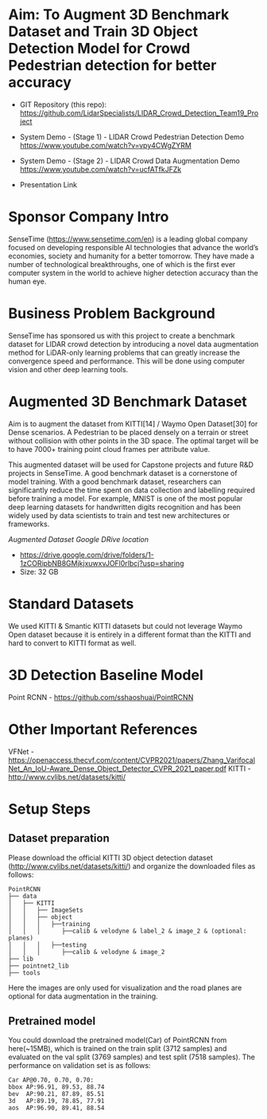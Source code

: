 # Aim: To Augment 3D Benchmark Dataset and Train 3D Object Detection Model for Crowd Pedestrian detection for better accuracy

- GIT Repository (this repo):  https://github.com/LidarSpecialists/LIDAR_Crowd_Detection_Team19_Project

- System Demo - (Stage 1) - LIDAR Crowd Pedestrian Detection Demo  https://www.youtube.com/watch?v=vpy4CWgZYRM 

- System Demo - (Stage 2) - LIDAR Crowd Data Augmentation Demo   https://www.youtube.com/watch?v=ucfATfkJFZk 

- Presentation Link 


# Sponsor Company Intro

SenseTime (https://www.sensetime.com/en) is a leading global company focused on developing responsible AI technologies that advance the world’s economies, society and humanity for a better tomorrow.  They have made a number of technological breakthroughs, one of which is the first ever computer system in the world to achieve higher detection accuracy than the human eye. 

# Business Problem Background

SenseTime has sponsored us with this project to create a benchmark dataset for LIDAR crowd detection by introducing a novel data augmentation method for LiDAR-only learning problems that can greatly increase the convergence speed and performance. This will be done using computer vision and other deep learning tools.

# Augmented 3D Benchmark Dataset
Aim is to augment the dataset from KITTI[14] / Waymo Open Dataset[30] for Dense scenarios. A Pedestrian to be placed densely on a terrain or street without collision with other points in the 3D space. The optimal target will be to have 7000+ training point cloud frames per attribute value.

This augmented dataset will be used for Capstone projects and future R&D projects in SenseTime. A good benchmark dataset is a cornerstone of model training. With a good benchmark dataset, researchers can significantly reduce the time spent on data collection and labelling required before training a model. For example, MNIST is one of the most popular deep learning datasets for handwritten digits recognition and has been widely used by data scientists to train and test new architectures or frameworks. 

*Augmented Dataset Google DRive location* 
- https://drive.google.com/drive/folders/1-1zCORipbNB8GMjkjxuwxvJOFl0rlbcj?usp=sharing
- Size: 32 GB

# Standard Datasets
We used KITTI & Smantic KITTI datasets but could not leverage Waymo Open dataset because it is entirely in a different format than the KITTI and hard to convert to KITTI format as well.

# 3D Detection Baseline Model
Point RCNN - https://github.com/sshaoshuai/PointRCNN

# Other Important References 
VFNet - https://openaccess.thecvf.com/content/CVPR2021/papers/Zhang_VarifocalNet_An_IoU-Aware_Dense_Object_Detector_CVPR_2021_paper.pdf
KITTI - http://www.cvlibs.net/datasets/kitti/


# Setup Steps

## Dataset preparation

Please download the official KITTI 3D object detection dataset (http://www.cvlibs.net/datasets/kitti/) and organize the downloaded files as follows:
```
PointRCNN
├── data
│   ├── KITTI
│   │   ├── ImageSets
│   │   ├── object
│   │   │   ├──training
│   │   │      ├──calib & velodyne & label_2 & image_2 & (optional: planes)
│   │   │   ├──testing
│   │   │      ├──calib & velodyne & image_2
├── lib
├── pointnet2_lib
├── tools
```

Here the images are only used for visualization and the road planes are optional for data augmentation in the training.

## Pretrained model

You could download the pretrained model(Car) of PointRCNN from here(~15MB), which is trained on the train split (3712 samples) and evaluated on the val split (3769 samples) and test split (7518 samples). The performance on validation set is as follows:
```
Car AP@0.70, 0.70, 0.70:
bbox AP:96.91, 89.53, 88.74
bev  AP:90.21, 87.89, 85.51
3d   AP:89.19, 78.85, 77.91
aos  AP:96.90, 89.41, 88.54
```
